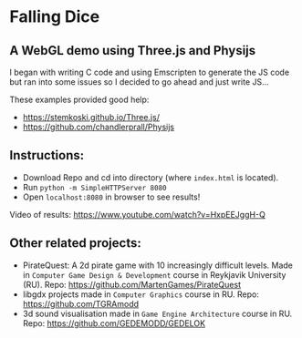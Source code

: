 # Falling Dice
## A WebGL demo using Three.js and Physijs

I began with writing C code and using Emscripten to generate the JS code but ran into some issues so I decided to go ahead and just write JS...

These examples provided good help:
 - https://stemkoski.github.io/Three.js/
 - https://github.com/chandlerprall/Physijs
 
 ## Instructions:
  - Download Repo and cd into directory (where `index.html` is located).
  - Run `python -m SimpleHTTPServer 8080`
  - Open `localhost:8080` in browser to see results!
  
Video of results: https://www.youtube.com/watch?v=HxpEEJggH-Q

## Other related projects:
 - PirateQuest: A 2d pirate game with 10 increasingly difficult levels. Made in `Computer Game Design & Development` course in Reykjavik University (RU). Repo: https://github.com/MartenGames/PirateQuest
 - libgdx projects made in `Computer Graphics` course in RU. Repo: https://github.com/TGRAmodd
 - 3d sound visualisation made in `Game Engine Architecture` course in RU. Repo: https://github.com/GEDEMODD/GEDELOK

